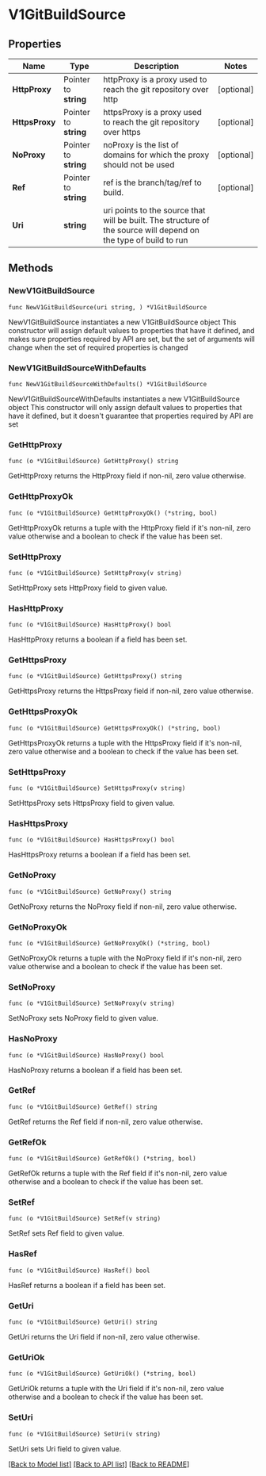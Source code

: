 # V1GitBuildSource

## Properties

Name | Type | Description | Notes
------------ | ------------- | ------------- | -------------
**HttpProxy** | Pointer to **string** | httpProxy is a proxy used to reach the git repository over http | [optional] 
**HttpsProxy** | Pointer to **string** | httpsProxy is a proxy used to reach the git repository over https | [optional] 
**NoProxy** | Pointer to **string** | noProxy is the list of domains for which the proxy should not be used | [optional] 
**Ref** | Pointer to **string** | ref is the branch/tag/ref to build. | [optional] 
**Uri** | **string** | uri points to the source that will be built. The structure of the source will depend on the type of build to run | 

## Methods

### NewV1GitBuildSource

`func NewV1GitBuildSource(uri string, ) *V1GitBuildSource`

NewV1GitBuildSource instantiates a new V1GitBuildSource object
This constructor will assign default values to properties that have it defined,
and makes sure properties required by API are set, but the set of arguments
will change when the set of required properties is changed

### NewV1GitBuildSourceWithDefaults

`func NewV1GitBuildSourceWithDefaults() *V1GitBuildSource`

NewV1GitBuildSourceWithDefaults instantiates a new V1GitBuildSource object
This constructor will only assign default values to properties that have it defined,
but it doesn't guarantee that properties required by API are set

### GetHttpProxy

`func (o *V1GitBuildSource) GetHttpProxy() string`

GetHttpProxy returns the HttpProxy field if non-nil, zero value otherwise.

### GetHttpProxyOk

`func (o *V1GitBuildSource) GetHttpProxyOk() (*string, bool)`

GetHttpProxyOk returns a tuple with the HttpProxy field if it's non-nil, zero value otherwise
and a boolean to check if the value has been set.

### SetHttpProxy

`func (o *V1GitBuildSource) SetHttpProxy(v string)`

SetHttpProxy sets HttpProxy field to given value.

### HasHttpProxy

`func (o *V1GitBuildSource) HasHttpProxy() bool`

HasHttpProxy returns a boolean if a field has been set.

### GetHttpsProxy

`func (o *V1GitBuildSource) GetHttpsProxy() string`

GetHttpsProxy returns the HttpsProxy field if non-nil, zero value otherwise.

### GetHttpsProxyOk

`func (o *V1GitBuildSource) GetHttpsProxyOk() (*string, bool)`

GetHttpsProxyOk returns a tuple with the HttpsProxy field if it's non-nil, zero value otherwise
and a boolean to check if the value has been set.

### SetHttpsProxy

`func (o *V1GitBuildSource) SetHttpsProxy(v string)`

SetHttpsProxy sets HttpsProxy field to given value.

### HasHttpsProxy

`func (o *V1GitBuildSource) HasHttpsProxy() bool`

HasHttpsProxy returns a boolean if a field has been set.

### GetNoProxy

`func (o *V1GitBuildSource) GetNoProxy() string`

GetNoProxy returns the NoProxy field if non-nil, zero value otherwise.

### GetNoProxyOk

`func (o *V1GitBuildSource) GetNoProxyOk() (*string, bool)`

GetNoProxyOk returns a tuple with the NoProxy field if it's non-nil, zero value otherwise
and a boolean to check if the value has been set.

### SetNoProxy

`func (o *V1GitBuildSource) SetNoProxy(v string)`

SetNoProxy sets NoProxy field to given value.

### HasNoProxy

`func (o *V1GitBuildSource) HasNoProxy() bool`

HasNoProxy returns a boolean if a field has been set.

### GetRef

`func (o *V1GitBuildSource) GetRef() string`

GetRef returns the Ref field if non-nil, zero value otherwise.

### GetRefOk

`func (o *V1GitBuildSource) GetRefOk() (*string, bool)`

GetRefOk returns a tuple with the Ref field if it's non-nil, zero value otherwise
and a boolean to check if the value has been set.

### SetRef

`func (o *V1GitBuildSource) SetRef(v string)`

SetRef sets Ref field to given value.

### HasRef

`func (o *V1GitBuildSource) HasRef() bool`

HasRef returns a boolean if a field has been set.

### GetUri

`func (o *V1GitBuildSource) GetUri() string`

GetUri returns the Uri field if non-nil, zero value otherwise.

### GetUriOk

`func (o *V1GitBuildSource) GetUriOk() (*string, bool)`

GetUriOk returns a tuple with the Uri field if it's non-nil, zero value otherwise
and a boolean to check if the value has been set.

### SetUri

`func (o *V1GitBuildSource) SetUri(v string)`

SetUri sets Uri field to given value.



[[Back to Model list]](../README.md#documentation-for-models) [[Back to API list]](../README.md#documentation-for-api-endpoints) [[Back to README]](../README.md)


